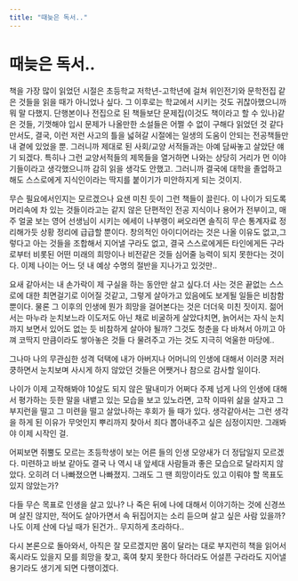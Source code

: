 ```yaml
---
title: "때늦은 독서.."
---
```

# 때늦은 독서..

책을 가장 많이 읽었던 시절은 초등학교 저학년-고학년에 걸쳐 위인전기와 문학전집 같은 것들을 읽을 때가 아니었나 싶다. 그 이후로는 학교에서 시키는 것도 귀찮아했으니까 뭐 말 다했지. 단행본이나 전집으로 된 책들보단 문제집(이것도 책이라고 할 수 있나)같은 것들, 기껏해야 입시 문제가 나올만한 소설들은 어쩔 수 없이 구해다 읽었던 것 같다만서도, 결국, 이런 저런 사고의 틀을 넓혀갈 시절에는 일생의 도움이 안되는 전공책들만 내 곁에 있었을 뿐. 그러니까 제대로 된 사회/교양 서적들과는 아예 담싸놓고 살았단 얘기 되겠다. 특히나 그런 교양서적들의 제목들을 열거하면 나와는 상당히 거리가 먼 이야기들이라고 생각했으니까 감히 읽을 생각도 안했고. 그러니까 결국에 대학을 졸업하고 해도 스스로에게 지식인이라는 딱지를 붙이기가 미안하지게 되는 것이지.

무슨 필요에서인지는 모르겠으나 요샌 미친 듯이 그런 책들이 끌린다. 이 나이가 되도록 머리속에 차 있는 것들이라고는 같지 않은 단편적인 전공 지식이나 용어가 전부이고, 매주 얼굴 보는 영어 선생님이 시키는 에세이 나부랭이 써오라면 솔직히 무슨 통계자료 정리해가듯 상황 정리에 급급할 뿐이다. 창의적인 아이디어라는 것은 나올 이유도 없고,그렇다고 아는 것들을 조합해서 지어낼 구라도 없고, 결국 스스로에게든 타인에게든 구라로부터 비롯된 어떤 미래의 희망이나 비전같은 것들 심어줄 능력이 되지 못한다는 것이다. 이제 나이는 어느 덧 내 예상 수명의 절반을 지나가고 있것만..

요새 같아서는 내 손가락이 제 구실을 하는 동안만 살고 싶다.더 사는 것은 끝없는 스스로에 대한 최면걸기로 이어질 것같고, 그렇게 살아가고 있음에도 보게될 일들은 비참함 뿐이다. 물론 그 이후의 인생에 뭔가 희망을 걸어본다는 것은 더더욱 미친 짓이지. 젊어서는 마누라 눈치보느라 이도저도 아닌 채로 비굴하게 살았다치면, 늙어서는 자식 눈치까지 보면서 있어도 없는 듯 비참하게 살아야 될까? 그것도 청춘을 다 바쳐서 아끼고 아껴 코딱지 만큼이라도 쌓아놓은 것들 다 물려주고 가는 것도 지극히 억울한 마당에..

그나마 나의 무관심한 성격 덕택에 내가 아버지나 어머니의 인생에 대해서 이러쿵 저러쿵하면서 눈치보며 사시게 하지 않았던 것들은 어쨋거나 참으로 감사할 일이다.

나이가 이제 고작해봐야 10살도 되지 않은 딸내미가 어쩌다 주제 넘게 나의 인생에 대해서 평가하는 듯한 말을 내뱉고 있는 모습을 보고 있노라면, 고작 이따위 삶을 살자고 그 부지런을 떨고 그 미련을 떨고 살았나하는 후회가 들 때가 있다. 생각같아서는 그런 생각을 하게 된 이유가 무엇인지 뿌리까지 찾아서 죄다 뽑아내주고 싶은 심정이지만. 그래봐야 이제 시작인 걸. 

어찌보면 쥐뿔도 모르는 초등학생이 보는 어른 들의 인생 모양새가 더 정답일지 모르겠다. 미련하고 바보 같아도 결국 나 역시 내 앞세대 사람들과 좋은 모습으로 달라지지 않았다. 오히려 더 나빠졌으면 나빠졌지. 그래도 그 땐 희망이라도 있고 이뤄야 할 목표도 있지 않았는가?

다들 무슨 목표로 인생을 살고 있나? 나 죽은 뒤에 나에 대해서 이야기하는 것에 신경쓰며 살진 않지만, 적어도 살아가면서 속 뒤집어지는 소리 듣으며 살고 싶은 사람 있을까? 나도 이제 산에 다닐 때가 된건가.. 무지하게 초라하다.. 

다시 본론으로 돌아와서, 아직은 잘 모르겠지만 몸이 달라는 대로 부지런히 책을 읽어서 혹시라도 있을지 모를 희망을 찾고, 혹여 찾지 못한다 하더라도 어설픈 구라라도 지어낼 용기라도 생기게 되면 다행이겠다.

 

